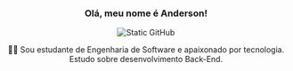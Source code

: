 <div align="center">

### Olá, meu nome é Anderson!

<img src="https://img.shields.io/static/v1?label=Overview&message=gabrielnips&color=79d4c0&style=for-the-badge&logo=GitHub" alt="Static GitHub">

<p>👨‍💻 Sou estudante de Engenharia de Software e apaixonado por tecnologia. Estudo sobre desenvolvimento Back-End.</p>

</div>
